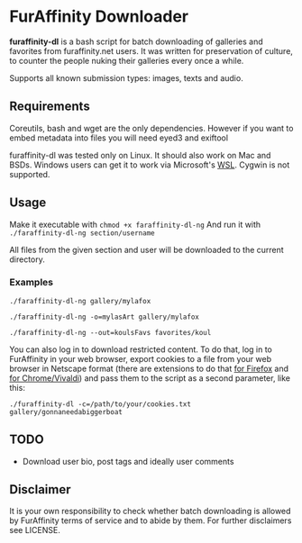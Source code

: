 # FurAffinity Downloader
**furaffinity-dl** is a bash script for batch downloading of galleries and favorites from furaffinity.net users.
It was written for preservation of culture, to counter the people nuking their galleries every once a while.

Supports all known submission types: images, texts and audio.

## Requirements
Coreutils, bash and wget are the only dependencies. However if you want to embed metadata into files you will need eyed3 and exiftool

furaffinity-dl was tested only on Linux. It should also work on Mac and BSDs.
Windows users can get it to work via Microsoft's [WSL](https://docs.microsoft.com/en-us/windows/wsl/install-win10). Cygwin is not supported.

## Usage
Make it executable with
 `chmod +x faraffinity-dl-ng`
And run it with
 `./faraffinity-dl-ng section/username`

All files from the given section and user will be downloaded to the current directory.

### Examples
 `./faraffinity-dl-ng gallery/mylafox`

 `./faraffinity-dl-ng -o=mylasArt gallery/mylafox`

 `./faraffinity-dl-ng --out=koulsFavs favorites/koul`

You can also log in to download restricted content. To do that, log in to FurAffinity in your web browser, export cookies to a file from your web browser in Netscape format (there are extensions to do that [for Firefox](https://addons.mozilla.org/en-US/firefox/addon/ganbo/) and [for Chrome/Vivaldi](https://chrome.google.com/webstore/detail/cookiestxt/njabckikapfpffapmjgojcnbfjonfjfg)) and pass them to the script as a second parameter, like this:

 `./furaffinity-dl -c=/path/to/your/cookies.txt gallery/gonnaneedabiggerboat`

## TODO
 * Download user bio, post tags and ideally user comments

## Disclaimer
It is your own responsibility to check whether batch downloading is allowed by FurAffinity terms of service and to abide by them. For further disclaimers see LICENSE.
